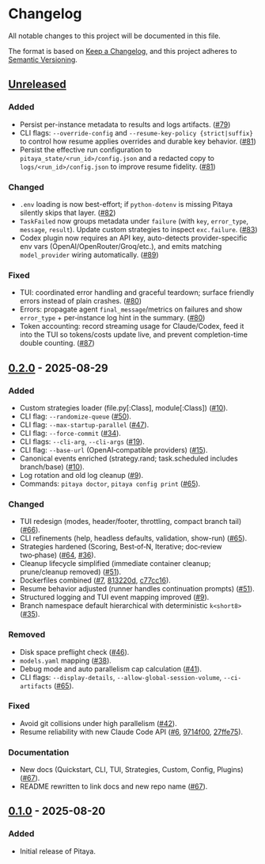 # Changelog

All notable changes to this project will be documented in this file.

The format is based on [Keep a Changelog](https://keepachangelog.com/en/1.1.0/),
and this project adheres to [Semantic Versioning](https://semver.org/spec/v2.0.0.html).

## [Unreleased]

### Added

- Persist per-instance metadata to results and logs artifacts. ([#79](https://github.com/tact-lang/pitaya/pull/79))
- CLI flags: `--override-config` and `--resume-key-policy {strict|suffix}` to control how resume applies overrides and durable key behavior. ([#81](https://github.com/tact-lang/pitaya/pull/81))
- Persist the effective run configuration to `pitaya_state/<run_id>/config.json` and a redacted copy to `logs/<run_id>/config.json` to improve resume fidelity. ([#81](https://github.com/tact-lang/pitaya/pull/81))

### Changed

- `.env` loading is now best-effort; if `python-dotenv` is missing Pitaya silently skips that layer. ([#82](https://github.com/tact-lang/pitaya/pull/82))
- `TaskFailed` now groups metadata under `failure` (with `key`, `error_type`, `message`, `result`). Update custom strategies to inspect `exc.failure`. ([#83](https://github.com/tact-lang/pitaya/pull/83))
- Codex plugin now requires an API key, auto-detects provider-specific env vars (OpenAI/OpenRouter/Groq/etc.), and emits matching `model_provider` wiring automatically. ([#89](https://github.com/tact-lang/pitaya/pull/89))

### Fixed

- TUI: coordinated error handling and graceful teardown; surface friendly errors instead of plain crashes. ([#80](https://github.com/tact-lang/pitaya/pull/80))
- Errors: propagate agent `final_message`/metrics on failures and show `error_type` + per‑instance log hint in the summary. ([#80](https://github.com/tact-lang/pitaya/pull/80))
- Token accounting: record streaming usage for Claude/Codex, feed it into the TUI so tokens/costs update live, and prevent completion-time double counting. ([#87](https://github.com/tact-lang/pitaya/pull/87))

## [0.2.0] - 2025-08-29

### Added

- Custom strategies loader (file.py[:Class], module[:Class]) ([#10](https://github.com/tact-lang/pitaya/pull/10)).
- CLI flag: `--randomize-queue` ([#50](https://github.com/tact-lang/pitaya/pull/50)).
- CLI flag: `--max-startup-parallel` ([#47](https://github.com/tact-lang/pitaya/pull/47)).
- CLI flag: `--force-commit` ([#34](https://github.com/tact-lang/pitaya/pull/34)).
- CLI flags: `--cli-arg`, `--cli-args` ([#19](https://github.com/tact-lang/pitaya/pull/19)).
- CLI flag: `--base-url` (OpenAI‑compatible providers) ([#15](https://github.com/tact-lang/pitaya/pull/15)).
- Canonical events enriched (strategy.rand; task.scheduled includes branch/base) ([#10](https://github.com/tact-lang/pitaya/pull/10)).
- Log rotation and old log cleanup ([#9](https://github.com/tact-lang/pitaya/pull/9)).
- Commands: `pitaya doctor`, `pitaya config print` ([#65](https://github.com/tact-lang/pitaya/pull/65)).

### Changed

- TUI redesign (modes, header/footer, throttling, compact branch tail) ([#66](https://github.com/tact-lang/pitaya/pull/66)).
- CLI refinements (help, headless defaults, validation, show-run) ([#65](https://github.com/tact-lang/pitaya/pull/65)).
- Strategies hardened (Scoring, Best‑of‑N, Iterative; doc‑review two‑phase) ([#64](https://github.com/tact-lang/pitaya/pull/64), [#36](https://github.com/tact-lang/pitaya/pull/36)).
- Cleanup lifecycle simplified (immediate container cleanup; prune/cleanup removed) ([#51](https://github.com/tact-lang/pitaya/pull/51)).
- Dockerfiles combined ([#7](https://github.com/tact-lang/pitaya/pull/7), [813220d](https://github.com/tact-lang/pitaya/commit/813220de0a7748e85725fda13219214605613160), [c77cc16](https://github.com/tact-lang/pitaya/commit/c77cc16903e1eb43fb9be47e4ba7587143b974da)).
- Resume behavior adjusted (runner handles continuation prompts) ([#51](https://github.com/tact-lang/pitaya/pull/51)).
- Structured logging and TUI event mapping improved ([#9](https://github.com/tact-lang/pitaya/pull/9)).
- Branch namespace default hierarchical with deterministic `k<short8>` ([#35](https://github.com/tact-lang/pitaya/pull/35)).

### Removed

- Disk space preflight check ([#46](https://github.com/tact-lang/pitaya/pull/46)).
- `models.yaml` mapping ([#38](https://github.com/tact-lang/pitaya/pull/38)).
- Debug mode and auto parallelism cap calculation ([#41](https://github.com/tact-lang/pitaya/pull/41)).
- CLI flags: `--display-details`, `--allow-global-session-volume`, `--ci-artifacts` ([#65](https://github.com/tact-lang/pitaya/pull/65)).

### Fixed

- Avoid git collisions under high parallelism ([#42](https://github.com/tact-lang/pitaya/pull/42)).
- Resume reliability with new Claude Code API ([#6](https://github.com/tact-lang/pitaya/pull/6), [9714f00](https://github.com/tact-lang/pitaya/commit/9714f006027cc10d62ad588483f456ffde51881a), [27ffe75](https://github.com/tact-lang/pitaya/commit/27ffe7535b6a8ee044e98f8b2a75aed086a080b4)).

### Documentation

- New docs (Quickstart, CLI, TUI, Strategies, Custom, Config, Plugins) ([#67](https://github.com/tact-lang/pitaya/pull/67)).
- README rewritten to link docs and new repo name ([#67](https://github.com/tact-lang/pitaya/pull/67)).

## [0.1.0] - 2025-08-20

### Added

- Initial release of Pitaya.

[Unreleased]: https://github.com/tact-lang/pitaya/compare/v0.2.0...HEAD
[0.2.0]: https://github.com/tact-lang/pitaya/compare/v0.1.0...v0.2.0
[0.1.0]: https://github.com/tact-lang/pitaya/releases/tag/v0.1.0
